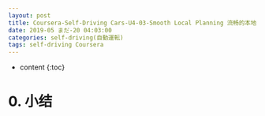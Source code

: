 ```yaml
---
layout: post
title: Coursera-Self-Driving Cars-U4-03-Smooth Local Planning 流畅的本地规划
date: 2019-05 まだ-20 04:03:00
categories: self-driving(自動運転)
tags: self-driving Coursera
---
```

* content
{:toc}

# 0. 小结

